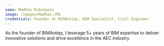 ```yaml
---
name: Madhav Ribinwala
image: /images/Madhav.JPG
credentials: Founder at BIMAntiqs, BIM Specialist, Civil Engineer
---
```


As the founder of BIMAntiqs, I leverage 5+ years of BIM expertise to deliver innovative solutions and drive excellence in the AEC industry.

